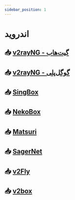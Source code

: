 ```yaml
---
sidebar_position: 1
---
```


# اندروید

## 📥 [v2rayNG - گیت‌هاب](https://github.com/2dust/v2rayNG/releases)

## 📥 [v2rayNG - گوگل‌پلی](https://play.google.com/store/apps/details?id=com.v2ray.ang)

## 📥 [SingBox](https://play.google.com/store/apps/details?id=io.nekohasekai.sfa)

## 📥 [NekoBox](https://github.com/MatsuriDayo/NekoBoxForAndroid/releases)

## 📥 [Matsuri](https://github.com/MatsuriDayo/Matsuri/releases)

## 📥 [SagerNet](https://github.com/SagerNet/SagerNet/releases)

## 📥 [v2Fly](https://github.com/2dust/v2flyNG/releases)

## 📥 [v2box](https://play.google.com/store/apps/details?id=dev.hexasoftware.v2box)
